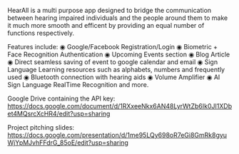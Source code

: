 HearAll is a multi purpose app designed to bridge the communication between hearing impaired individuals and the people around them to make it much more smooth and efficent by providing an equal number of functions respectively.

Features include:
◉ Google/Facebook Registration/Login
◉ Biometric + Face Recognition Authentication
◉ Upcoming Events section
◉ Blog Article
◉ Direct seamless saving of event to google calendar and email
◉ Sign Language Learning resources such as alphabets, numbers and frequently used
◉ Bluetooth connection with hearing aids
◉ Volume Amplifier
◉ AI Sign Language RealTime Recognition
and more.

Google Drive containing the API key: https://docs.google.com/document/d/1RXxeeNkx6AN48LyrWtZb6Ik0JI1XDbet4MQsrcXcHR4/edit?usp=sharing

Project pitching slides: https://docs.google.com/presentation/d/1me95LQy698oR7eGi8GmRk8gyuWjYpMJvhFFdrG_85oE/edit?usp=sharing

